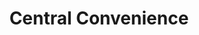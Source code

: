 ---
title: "Central Convenience"
url: /davao-city/central-convenience-cawa-cawa-road/
shop: Lebensmittel
---